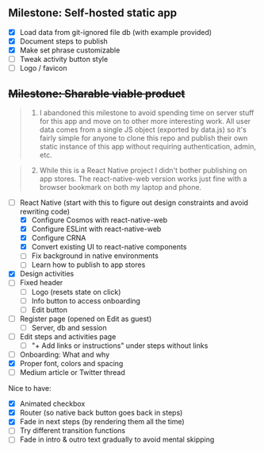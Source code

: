 ## Milestone: Self-hosted static app

- [x] Load data from git-ignored file db (with example provided)
- [x] Document steps to publish
- [x] Make set phrase customizable
- [ ] Tweak activity button style
- [ ] Logo / favicon

## ~~Milestone: Sharable viable product~~

> 1.  I abandoned this milestone to avoid spending time on server stuff for this app and move on to other more interesting work. All user data comes from a single JS object (exported by data.js) so it's fairly simple for anyone to clone this repo and publish their own static instance of this app without requiring authentication, admin, etc.

> 2.  While this is a React Native project I didn't bother publishing on app stores. The react-native-web version works just fine with a browser bookmark on both my laptop and phone.

- [ ] React Native (start with this to figure out design constraints and avoid rewriting code)
  - [x] Configure Cosmos with react-native-web
  - [x] Configure ESLint with react-native-web
  - [x] Configure CRNA
  - [x] Convert existing UI to react-native components
  - [ ] Fix background in native environments
  - [ ] Learn how to publish to app stores
- [x] Design activities
- [ ] Fixed header
  - [ ] Logo (resets state on click)
  - [ ] Info button to access onboarding
  - [ ] Edit button
- [ ] Register page (opened on Edit as guest)
  - [ ] Server, db and session
- [ ] Edit steps and activities page
  - [ ] "+ Add links or instructions" under steps without links
- [ ] Onboarding: What and why
- [x] Proper font, colors and spacing
- [ ] Medium article or Twitter thread

Nice to have:

- [x] Animated checkbox
- [x] Router (so native back button goes back in steps)
- [x] Fade in next steps (by rendering them all the time)
- [ ] Try different transition functions
- [ ] Fade in intro & outro text gradually to avoid mental skipping
